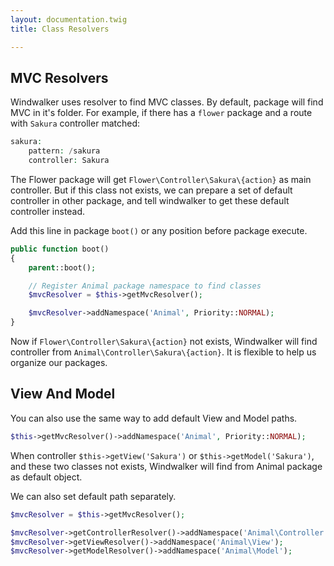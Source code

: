 ```yaml
---
layout: documentation.twig
title: Class Resolvers

---
```


## MVC Resolvers

Windwalker uses resolver to find MVC classes. By default, package will find MVC in it's folder. For example, if there
has a `flower` package and a route with `Sakura` controller matched:

```php
sakura:
    pattern: /sakura
    controller: Sakura
```

The Flower package will get `Flower\Controller\Sakura\{action}` as main controller. But if this class not exists,
we can prepare a set of default controller in other package, and tell windwalker to get these default controller instead.

Add this line in package `boot()` or any position before package execute.

```php
public function boot()
{
    parent::boot();

    // Register Animal package namespace to find classes
    $mvcResolver = $this->getMvcResolver();

    $mvcResolver->addNamespace('Animal', Priority::NORMAL);
}
```

Now if `Flower\Controller\Sakura\{action}` not exists, Windwalker will find controller from `Animal\Controller\Sakura\{action}`.
It is flexible to help us organize our packages.

## View And Model

You can also use the same way to add default View and Model paths.

```php
$this->getMvcResolver()->addNamespace('Animal', Priority::NORMAL);
```

When controller `$this->getView('Sakura')` or `$this->getModel('Sakura')`, and these two classes not exists, Windwalker
will find from Animal package as default object.

We can also set default path separately.

```php
$mvcResolver = $this->getMvcResolver();

$mvcResolver->getControllerResolver()->addNamespace('Animal\Controller');
$mvcResolver->getViewResolver()->addNamespace('Animal\View');
$mvcResolver->getModelResolver()->addNamespace('Animal\Model');
```
